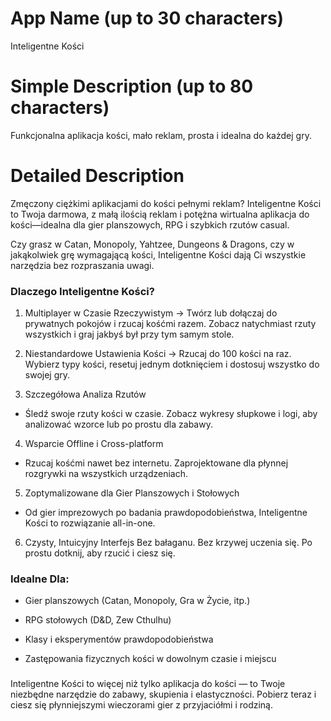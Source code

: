 # App Name (up to 30 characters)
Inteligentne Kości

# Simple Description (up to 80 characters)
Funkcjonalna aplikacja kości, mało reklam, prosta i idealna do każdej gry.

# Detailed Description

Zmęczony ciężkimi aplikacjami do kości pełnymi reklam?
Inteligentne Kości to Twoja darmowa, z małą ilością reklam i potężna wirtualna aplikacja do kości—idealna dla gier planszowych, RPG i szybkich rzutów casual.

Czy grasz w Catan, Monopoly, Yahtzee, Dungeons & Dragons, czy w jakąkolwiek grę wymagającą kości, Inteligentne Kości dają Ci wszystkie narzędzia bez rozpraszania uwagi.

### Dlaczego Inteligentne Kości?
1. Multiplayer w Czasie Rzeczywistym
-> Twórz lub dołączaj do prywatnych pokojów i rzucaj kośćmi razem. Zobacz natychmiast rzuty wszystkich i graj jakbyś był przy tym samym stole.

2. Niestandardowe Ustawienia Kości
-> Rzucaj do 100 kości na raz. Wybierz typy kości, resetuj jednym dotknięciem i dostosuj wszystko do swojej gry.

3. Szczegółowa Analiza Rzutów
- Śledź swoje rzuty kości w czasie. Zobacz wykresy słupkowe i logi, aby analizować wzorce lub po prostu dla zabawy.

4. Wsparcie Offline i Cross-platform
- Rzucaj kośćmi nawet bez internetu. Zaprojektowane dla płynnej rozgrywki na wszystkich urządzeniach.

5. Zoptymalizowane dla Gier Planszowych i Stołowych
- Od gier imprezowych po badania prawdopodobieństwa, Inteligentne Kości to rozwiązanie all-in-one.

6. Czysty, Intuicyjny Interfejs
Bez bałaganu. Bez krzywej uczenia się. Po prostu dotknij, aby rzucić i ciesz się.

### Idealne Dla:
- Gier planszowych (Catan, Monopoly, Gra w Życie, itp.)

- RPG stołowych (D&D, Zew Cthulhu)

- Klasy i eksperymentów prawdopodobieństwa

- Zastępowania fizycznych kości w dowolnym czasie i miejscu

###
Inteligentne Kości to więcej niż tylko aplikacja do kości — to Twoje niezbędne narzędzie do zabawy, skupienia i elastyczności.
Pobierz teraz i ciesz się płynniejszymi wieczorami gier z przyjaciółmi i rodziną. 